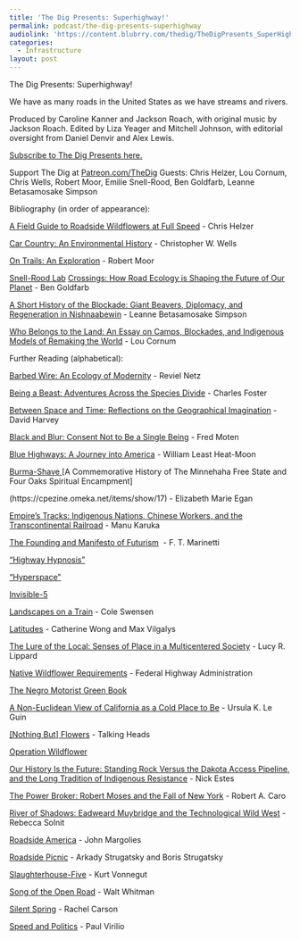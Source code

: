 ```yaml
---
title: 'The Dig Presents: Superhighway!'
permalink: podcast/the-dig-presents-superhighway
audiolink: 'https://content.blubrry.com/thedig/TheDigPresents_SuperHighway_042723.mp3'
categories:
  - Infrastructure
layout: post
---
```


The Dig Presents: Superhighway!

We have as many roads in the United States as we have streams and rivers.

Produced by Caroline Kanner and Jackson Roach, with original music by Jackson Roach. Edited by Liza Yeager and Mitchell Johnson, with editorial oversight from Daniel Denvir and Alex Lewis.

[Subscribe to The Dig Presents here.](https://podcasts.apple.com/us/podcast/the-dig-presents/id1515666414)

Support The Dig at [Patreon.com/TheDig](http://patreon.com/TheDig) Guests: Chris Helzer, Lou Cornum, Chris Wells, Robert Moor, Emilie Snell-Rood, Ben Goldfarb, Leanne Betasamosake Simpson

Bibliography (in order of appearance):

[A Field Guide to Roadside Wildflowers at Full Speed](https://theprairieecologist.files.wordpress.com/2020/01/a-field-guide-to-roadside-wildflowers-at-full-speed_january2020-1.pdf) - Chris Helzer

[Car Country: An Environmental History](https://cwwells.net/carcountry) - Christopher W. Wells

[On Trails: An Exploration](https://www.simonandschuster.com/books/On-Trails/Robert-Moor/9781476739236) - Robert Moor

[Snell-Rood Lab](https://cbs.umn.edu/snell-rood-lab) [Crossings: How Road Ecology is Shaping the Future of Our Planet](https://www.bengoldfarb.com/crossings) - Ben Goldfarb

[A Short History of the Blockade: Giant Beavers, Diplomacy, and Regeneration in Nishnaabewin](https://www.uap.ualberta.ca/titles/986-9781772125382-short-history-of-the-blockade) - Leanne Betasamosake Simpson

[Who Belongs to the Land: An Essay on Camps, Blockades, and Indigenous Models of Remaking the World](https://canopycanopycanopy.com/contents/who-belongs-to-the-land) - Lou Cornum

Further Reading (alphabetical):

[Barbed Wire: An Ecology of Modernity](https://www.weslpress.org/9780819569592/barbed-wire/) - Reviel Netz

[Being a Beast: Adventures Across the Species Divide](https://us.macmillan.com/books/9781250132215/beingabeast) - Charles Foster

[Between Space and Time: Reflections on the Geographical Imagination](https://www.jstor.org/stable/2563621) - David Harvey

[Black and Blur: Consent Not to Be a Single Being](https://www.dukeupress.edu/black-and-blur) - Fred Moten

[Blue Highways: A Journey into America](https://www.hachettebookgroup.com/titles/william-least-heat-moon/blue-highways/9780316218542/?lens=little-brown) - William Least Heat-Moon

[Burma-Shave
](https://en.wikipedia.org/wiki/Burma-Shave)\[A Commemorative History of The Minnehaha Free State and Four Oaks Spiritual Encampment]

(https\://cpezine.omeka.net/items/show/17) - Elizabeth Marie Egan

[Empire’s Tracks: Indigenous Nations, Chinese Workers, and the Transcontinental Railroad](https://www.ucpress.edu/book/9780520296640/empires-tracks) - Manu Karuka

[The Founding and Manifesto of Futurism](https://www.italianfuturism.org/manifestos/foundingmanifesto/)  - F. T. Marinetti

[“Highway Hypnosis”](https://en.wikipedia.org/wiki/Highway_hypnosis)

[“Hyperspace”](https://www.google.com/search?q=hyperspace\&source=lnms\&tbm=isch\&sa=X\&ved=2ahUKEwiwx_DL_cL-AhV9IjQIHSNPBOAQ0pQJegQIBBAC\&cshid=1682355306981555\&biw=1600\&bih=792\&dpr=0.9)

[Invisible-5](https://www.invisible5.org/)

[Landscapes on a Train](https://nightboat.org/book/landscapes-on-a-train/) - Cole Swensen

[Latitudes](https://latitudesproject.github.io/index.html) - Catherine Wong and Max Vilgalys

[The Lure of the Local: Senses of Place in a Multicentered Society](https://thenewpress.com/books/lure-of-local) - Lucy R. Lippard

[Native Wildflower Requirements](https://www.environment.fhwa.dot.gov/env_topics/ecosystems/roadside_use/vegmgmt_rdus3_2.aspx) - Federal Highway Administration

[The Negro Motorist Green Book](https://digitalcollections.nypl.org/collections/the-green-book#/?tab=navigation)

[A Non-Euclidean View of California as a Cold Place to Be](https://bpb-us-e1.wpmucdn.com/sites.ucsc.edu/dist/9/20/files/2019/07/1989a_Le-Guin_non-Euclidean-view-California.pdf) - Ursula K. Le Guin

[\[Nothing But\] Flowers](https://youtu.be/2twY8YQYDBE) - Talking Heads

[Operation Wildflower](https://scholar.lib.vt.edu/VA-news/VA-Pilot/issues/1995/vp950625/06300666.htm)

[Our History Is the Future: Standing Rock Versus the Dakota Access Pipeline, and the Long Tradition of Indigenous Resistance](https://www.versobooks.com/products/600-our-history-is-the-future) - Nick Estes

[The Power Broker: Robert Moses and the Fall of New York](https://www.robertcaro.com/the-books/the-power-broker/) - Robert A. Caro

[River of Shadows: Eadweard Muybridge and the Technological Wild West](https://www.penguinrandomhouse.com/books/288108/river-of-shadows-by-rebecca-solnit/) - Rebecca Solnit

[Roadside America](https://publicdomainreview.org/collection/john-margolies-photographs-of-roadside-america) - John Margolies

[Roadside Picnic](https://www.foliosociety.com/usa/roadside-picnic.html) - Arkady Strugatsky and Boris Strugatsky

[Slaughterhouse-Five](https://www.penguinrandomhouse.com/books/184345/slaughterhouse-five-by-kurt-vonnegut/) - Kurt Vonnegut

[Song of the Open Road](https://www.poetryfoundation.org/poems/48859/song-of-the-open-road) - Walt Whitman

[Silent Spring](https://www.harpercollins.com/products/silent-spring-rachel-carson?variant=39939443425314) - Rachel Carson

[Speed and Politics](https://mitpress.mit.edu/9781584350408/speed-and-politics/) - Paul Virilio
